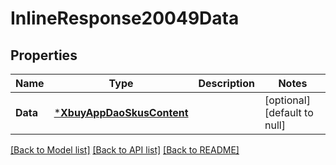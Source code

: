 # InlineResponse20049Data

## Properties
Name | Type | Description | Notes
------------ | ------------- | ------------- | -------------
**Data** | [***XbuyAppDaoSkusContent**](xbuy.app.dao.SkusContent.md) |  | [optional] [default to null]

[[Back to Model list]](../README.md#documentation-for-models) [[Back to API list]](../README.md#documentation-for-api-endpoints) [[Back to README]](../README.md)


